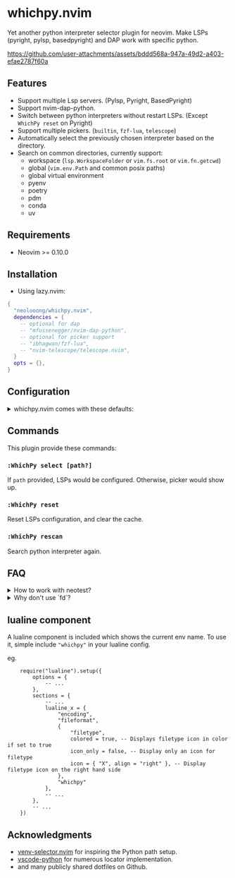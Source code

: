 # whichpy.nvim

Yet another python interpreter selector plugin for neovim. Make LSPs (pyright, pylsp, basedpyright) and DAP work with specific python.


https://github.com/user-attachments/assets/bddd568a-947a-49d2-a403-efae2787f60a


## Features

- Support multiple Lsp servers. (Pylsp, Pyright, BasedPyright)
- Support nvim-dap-python.
- Switch between python interpreters without restart LSPs. (Except `WhichPy reset` on Pyright)
- Support multiple pickers. (`builtin`, `fzf-lua`, `telescope`)
- Automatically select the previously chosen interpreter based on the directory.
- Search on common directories, currently support:
  - workspace (`lsp.WorkspaceFolder` or `vim.fs.root` or `vim.fn.getcwd`)
  - global (`vim.env.Path` and common posix paths)
  - global virtual environment
  - pyenv
  - poetry
  - pdm
  - conda
  - uv

## Requirements

- Neovim >= 0.10.0

## Installation

- Using lazy.nvim:

```lua
{
  "neolooong/whichpy.nvim",
  dependencies = {
    -- optional for dap
    -- "mfussenegger/nvim-dap-python",
    -- optional for picker support
    -- "ibhagwan/fzf-lua",
    -- "nvim-telescope/telescope.nvim",
  }
  opts = {},
}
```

## Configuration

<details>
  <summary>whichpy.nvim comes with these defaults:</summary>

  ```lua
  {
    cache_dir = vim.fn.stdpath("cache") .. "/whichpy.nvim",
    update_path_env = false,  -- Whether to modify $PATH when switching interpreters.
    after_handle_select = nil,  -- Equivalent to venv-selector.nvim's on_venv_activate_callback()
    -- after_handle_select = function(selected) vim.print(selected) end,
    picker = {
      name = "builtin",  -- must be one of ("builtin", "fzf-lua", "telescope")
      -- You can customize the picker as follows. For available options, refer to the respective documentation.
      -- ["fzf-lua"] = {
      --   prompt="fzf-lua",
      -- },
      -- telescope = {
      --   prompt_title="telescope",
      -- },
      -- builtin = {
      --   prompt="vim.ui.select",
      -- },
    },
    locator = {
      -- You can disable locator like this
      -- locator_name = { enable = false },
      workspace = {
        display_name = "Workspace",
        search_pattern = ".*env.*", -- `:help lua-patterns`
        depth = 2,
        ignore_dirs = {
          ".git",
          ".mypy_cache",
          ".pytest_cache",
          ".ruff_cache",
          "__pycache__",
          "__pypackages__",
        },
      },
      global = {
        display_name = "Global",
      },
      global_virtual_environment = {
        display_name = "Global Virtual Environment",
        dirs = {
          -- accept following structure
          -- path
          -- { path, vim.uv.os_uname().sysname }
          "~/envs",
          "~/.direnv",
          "~/.venvs",
          "~/.virtualenvs",
          "~/.local/share/virtualenvs",
          { "~/Envs", "Windows_NT" },  -- only search on Windows
          vim.env.WORKON_HOME,
        }
      },
      pyenv = {
        display_name = "Pyenv",
        venv_only = true,
      },
      poetry = {
        display_name = "Poetry",
      },
      pdm = {
        display_name = "PDM",
      },
      conda = {
        display_name = "Conda",
      },
      -- uv = {  -- disabled by default
      --   display_name = "uv",
      -- },
    },
    lsp = {
      pylsp = require("whichpy.lsp.handlers.pylsp"),
      pyright = require("whichpy.lsp.handlers.pyright"),
      basedpyright = require("whichpy.lsp.handlers.pyright"),
    },
  }
  ```
</details>

## Commands

This plugin provide these commands:

### `:WhichPy select [path?]`

  If `path` provided, LSPs would be configured. Otherwise, picker would show up.

### `:WhichPy reset`

  Reset LSPs configuration, and clear the cache.

### `:WhichPy rescan`

  Search python interpreter again.

## FAQ

<details>
  <summary>How to work with neotest?</summary>

  ```lua
  {
    "nvim-neotest/neotest",
    dependencies = {
      "nvim-neotest/nvim-nio",
      "nvim-neotest/neotest-python",
    },
    config = function()
      local python_adapter = require("neotest-python")({
        python = function()
          local whichpy_python = require("whichpy.envs").current_selected()
          if whichpy_python then
            return whichpy_python
          end
          return require("neotest-python.base").get_python_command
        end,
      })
      require("neotest").setup({
        adapters = { python_adapter },
      })
    end,
  }
  ```
</details>

<details>
  <summary>Why don't use `fd`?</summary>

  1. I'm not familiar with `fd`. (main reason)
  2. I only want to search a specific directory. `vim.uv.fs_stat` is fast enough for me.

  Once I'm become more familiar with `fd` and have free time. I'll try.
</details>

## lualine component

A lualine component is included which shows the current env name.  To use it, simple include `"whichpy"` in
your lualine config.

eg.

```
    require("lualine").setup({
        options = {
            -- ...
        },
        sections = {
            -- ...
            lualine_x = {
                "encoding",
                "fileformat",
                {
                    "filetype",
                    colored = true, -- Displays filetype icon in color if set to true
                    icon_only = false, -- Display only an icon for filetype
                    icon = { "X", align = "right" }, -- Display filetype icon on the right hand side
                },
                "whichpy"
            },
            -- ...
        },
        -- ...
    })
```

## Acknowledgments

- [venv-selector.nvim](https://github.com/linux-cultist/venv-selector.nvim) for inspiring the Python path setup.
- [vscode-python](https://github.com/microsoft/vscode-python) for numerous locator implementation.
- and many publicly shared dotfiles on Github.

